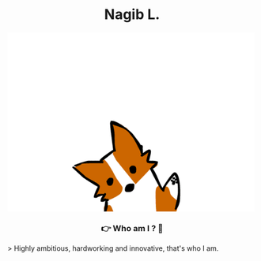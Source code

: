 <h1 align="center">Nagib L.</h1>
<img align="center"src="./hi.gif" />
<h3 align="center">👉 Who am I ? 🤏</h3>
> Highly ambitious, hardworking and innovative, that's who I am.
<!-- <img src="https://img.shields.io/badge/GIT-E44C30?style=for-the-badge&logo=git&logoColor=white"/> -->
